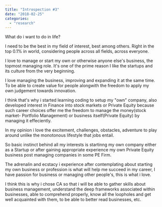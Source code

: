 ```yaml
---
title: "Introspection #3"
date: "2018-02-25"
categories: 
  - "research"
---
```


What do i want to do in life?

I need to be the best in my field of interest, best among others. Right in the top 0.1% in world, considering people across all fields, across everyone.

I love to manage or start my own or otherwise anyone else's business, the topmost managing role. It's one of the prime reason I like the startups and its culture from the very beginning.

I love managing the business, improving and expanding it at the same time. To be able to create value for people alongwith the freedom to apply my own judgement towards innovation.

I think that's why i started learning coding to setup my "own" company, also developed interest in Finance into stock markets or Private Equity because such career choices offer me the freedom to manage the money(stock market- Portfolio Management) or business itself(Private Equity) by managing it effeciently.

In my opinion i love the excitement, challenges, obstacles, adventure to play around unlike the monotonous lifestyle that jobs entail.

So basic instinct behind all my interests is startinng my own company either as a Startup or after gaining appropriate experience my own Private Equity business post managing companies in some PE Firm.

The adrenalin and ecstacy i experience after contemplating about starting my own business or profession is what will help me succeed in my career, I have passion for business or managing other people's, this is what i love.

I think this is why i chose CA so that i will be able to gather skills about business management, understand the deep frameworks associated within businesses, able to comprehend properly, know all the loopholes and get well acquainted with them, to be able to better read businesses, etc.
